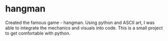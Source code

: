 # hangman
Created the famous game - hangman. Using python and ASCII art, I was able to integrate the mechanics and visuals into code. This is a small project to get comfortable with python. 
